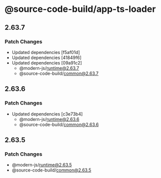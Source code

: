 # @source-code-build/app-ts-loader

## 2.63.7

### Patch Changes

- Updated dependencies [f5af01d]
- Updated dependencies [41849f6]
- Updated dependencies [09a91c2]
  - @modern-js/runtime@2.63.7
  - @source-code-build/common@2.63.7

## 2.63.6

### Patch Changes

- Updated dependencies [c3e73b4]
  - @modern-js/runtime@2.63.6
  - @source-code-build/common@2.63.6

## 2.63.5

### Patch Changes

- @modern-js/runtime@2.63.5
- @source-code-build/common@2.63.5
